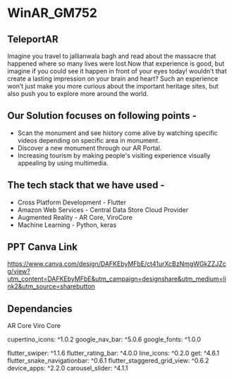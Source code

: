 # WinAR_GM752


## TeleportAR

Imagine you travel to jallianwala bagh and read about the massacre that happened where so many lives were lost.Now that experience is good, but imagine if you could see it happen in front of your eyes today! wouldn’t that create a lasting impression on your brain and heart? Such an experience won’t just make you more curious about the important heritage sites, but also push you to explore more around the world.

## Our Solution focuses on following points -

- Scan the monument and see history come alive by watching specific videos depending on specific area in monument.
- Discover a new monument through our AR Portal.
- Increasing tourism by making people's visiting experience visually appealing by using multimedia.

## The tech stack that we have used -
- Cross Platform Development - Flutter
- Amazon Web Services - Central Data Store Cloud Provider
- Augmented Reality - AR Core, ViroCore
- Machine Learning - Python, keras

## PPT Canva Link 
https://www.canva.com/design/DAFKEbyMFbE/ct41urXcBzNmgWGkZZJZcg/view?utm_content=DAFKEbyMFbE&utm_campaign=designshare&utm_medium=link2&utm_source=sharebutton



## Dependancies
AR Core
Viro Core

cupertino_icons: ^1.0.2
google_nav_bar: ^5.0.6
google_fonts: ^1.0.0

flutter_swiper: ^1.1.6
flutter_rating_bar: ^4.0.0
line_icons: ^0.2.0
get: ^4.6.1
flutter_snake_navigationbar: ^0.6.1
flutter_staggered_grid_view: ^0.6.2
device_apps: ^2.2.0
carousel_slider: ^4.1.1
